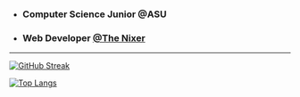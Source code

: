 - ### Computer Science Junior @ASU
- ### Web Developer [@The Nixer](https://thenixer.com)
---
[![GitHub Streak](http://github-readme-streak-stats.herokuapp.com?user=superstarjfg&hide_current_streak=true&hide_longest_streak=true&card_width=300&theme=dark)](https://git.io/streak-stats)

[![Top Langs](https://github-readme-stats.vercel.app/api/top-langs/?username=superstarjfg&include_all_commits=true&layout=compact&theme=dark&size_weight=0.25&count_weight=0.75)](https://github.com/anuraghazra/github-readme-stats)

<!--
**SuperstarJFG/SuperstarJFG** is a ✨ _special_ ✨ repository because its `README.md` (this file) appears on your GitHub profile.

Here are some ideas to get you started:

- 🔭 I’m currently working on ...
- 🌱 I’m currently learning ...
- 👯 I’m looking to collaborate on ...
- 🤔 I’m looking for help with ...
- 💬 Ask me about ...
- 📫 How to reach me: ...
- 😄 Pronouns: ...
- ⚡ Fun fact: ...
-->
